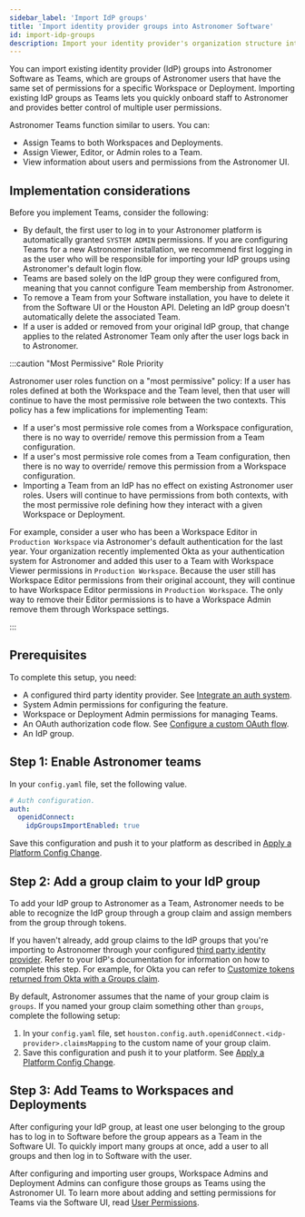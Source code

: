 ```yaml
---
sidebar_label: 'Import IdP groups'
title: 'Import identity provider groups into Astronomer Software'
id: import-idp-groups
description: Import your identity provider's organization structure into Astronomer Software.
---
```


You can import existing identity provider (IdP) groups into Astronomer Software as Teams, which are groups of Astronomer users that have the same set of permissions for a specific Workspace or Deployment. Importing existing IdP groups as Teams lets you quickly onboard staff to Astronomer and provides better control of multiple user permissions.

Astronomer Teams function similar to users. You can:

- Assign Teams to both Workspaces and Deployments.
- Assign Viewer, Editor, or Admin roles to a Team.
- View information about users and permissions from the Astronomer UI.

## Implementation considerations

Before you implement Teams, consider the following:

- By default, the first user to log in to your Astronomer platform is automatically granted `SYSTEM ADMIN` permissions. If you are configuring Teams for a new Astronomer installation, we recommend first logging in as the user who will be responsible for importing your IdP groups using Astronomer's default login flow.
- Teams are based solely on the IdP group they were configured from, meaning that you cannot configure Team membership from Astronomer.
- To remove a Team from your Software installation, you have to delete it from the Software UI or the Houston API. Deleting an IdP group doesn't automatically delete the associated Team.
- If a user is added or removed from your original IdP group, that change applies to the related Astronomer Team only after the user logs back in to Astronomer.

:::caution "Most Permissive" Role Priority

Astronomer user roles function on a "most permissive" policy: If a user has roles defined at both the Workspace and the Team level, then that user will continue to have the most permissive role between the two contexts. This policy has a few implications for implementing Team:

- If a user's most permissive role comes from a Workspace configuration, there is no way to override/ remove this permission from a Team configuration.
- If a user's most permissive role comes from a Team configuration, then there is no way to override/ remove this permission from a Workspace configuration.
- Importing a Team from an IdP has no effect on existing Astronomer user roles. Users will continue to have permissions from both contexts, with the most permissive role defining how they interact with a given Workspace or Deployment.

For example, consider a user who has been a Workspace Editor in `Production Workspace` via Astronomer's default authentication for the last year. Your organization recently implemented Okta as your authentication system for Astronomer and added this user to a Team with Workspace Viewer permissions in `Production Workspace`. Because the user still has Workspace Editor permissions from their original account, they will continue to have Workspace Editor permissions in `Production Workspace`. The only way to remove their Editor permissions is to have a Workspace Admin remove them through Workspace settings.  

:::

## Prerequisites

To complete this setup, you need:

- A configured third party identity provider. See [Integrate an auth system](integrate-auth-system.md).
- System Admin permissions for configuring the feature.
- Workspace or Deployment Admin permissions for managing Teams.
- An OAuth authorization code flow. See [Configure a custom OAuth flow](integrate-auth-system.md#configure-a-custom-oauth-flow).
- An IdP group.

## Step 1: Enable Astronomer teams

In your `config.yaml` file, set the following value.

```yaml
# Auth configuration.
auth:
  openidConnect:
    idpGroupsImportEnabled: true
```

Save this configuration and push it to your platform as described in [Apply a Platform Config Change](apply-platform-config.md).

## Step 2: Add a group claim to your IdP group

To add your IdP group to Astronomer as a Team, Astronomer needs to be able to recognize the IdP group through a group claim and assign members from the group through tokens.

If you haven't already, add group claims to the IdP groups that you're importing to Astronomer through your configured [third party identity provider](integrate-auth-system.md). Refer to your IdP's documentation for information on how to complete this step. For example, for Okta you can refer to [Customize tokens returned from Okta with a Groups claim](https://developer.okta.com/docs/guides/customize-tokens-groups-claim/main).

By default, Astronomer assumes that the name of your group claim is `groups`. If you named your group claim something other than `groups`, complete the following setup:

1. In your `config.yaml` file, set `houston.config.auth.openidConnect.<idp-provider>.claimsMapping` to the custom name of your group claim.
2. Save this configuration and push it to your platform. See [Apply a Platform Config Change](apply-platform-config.md).

## Step 3: Add Teams to Workspaces and Deployments

After configuring your IdP group, at least one user belonging to the group has to log in to Software before the group appears as a Team in the Software UI. To quickly import many groups at once, add a user to all groups and then log in to Software with the user.

After configuring and importing user groups, Workspace Admins and Deployment Admins can configure those groups as Teams using the Astronomer UI. To learn more about adding and setting permissions for Teams via the Software UI, read [User Permissions](workspace-permissions.md#via-teams).
